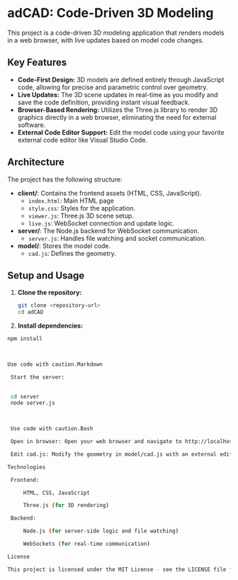            
# adCAD: Code-Driven 3D Modeling

This project is a code-driven 3D modeling application that renders models in a web browser, with live updates based on model code changes.

## Key Features

*   **Code-First Design:** 3D models are defined entirely through JavaScript code, allowing for precise and parametric control over geometry.
*   **Live Updates:** The 3D scene updates in real-time as you modify and save the code definition, providing instant visual feedback.
*   **Browser-Based Rendering:** Utilizes the Three.js library to render 3D graphics directly in a web browser, eliminating the need for external software.
*   **External Code Editor Support:** Edit the model code using your favorite external code editor like Visual Studio Code.

## Architecture

The project has the following structure:

*   **client/**: Contains the frontend assets (HTML, CSS, JavaScript).
    *   `index.html`: Main HTML page
    *   `style.css`: Styles for the application.
    *   `viewer.js`: Three.js 3D scene setup.
    *  `live.js`: WebSocket connection and update logic.
*   **server/**: The Node.js backend for WebSocket communication.
     *  `server.js`: Handles file watching and socket communication.
*   **model/**: Stores the model code.
    *   `cad.js`: Defines the geometry.

## Setup and Usage

1.  **Clone the repository:**
    ```bash
    git clone <repository-url>
    cd adCAD
    ```
2.  **Install dependencies:**
   ```bash
   npm install

    

Use code with caution.Markdown

    Start the server:

          
    cd server
    node server.js

        

    Use code with caution.Bash

    Open in browser: Open your web browser and navigate to http://localhost:8080.

    Edit cad.js: Modify the geometry in model/cad.js with an external editor and save to see the 3D scene update automatically in your web browser.

Technologies

    Frontend:

        HTML, CSS, JavaScript

        Three.js (for 3D rendering)

    Backend:

        Node.js (for server-side logic and file watching)

        WebSockets (for real-time communication)

License

This project is licensed under the MIT License - see the LICENSE file for details.
